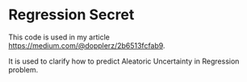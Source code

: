 # Regression Secret

This code is used in my article https://medium.com/@dopplerz/2b6513fcfab9.

It is used to clarify how to predict Aleatoric Uncertainty in Regression problem.